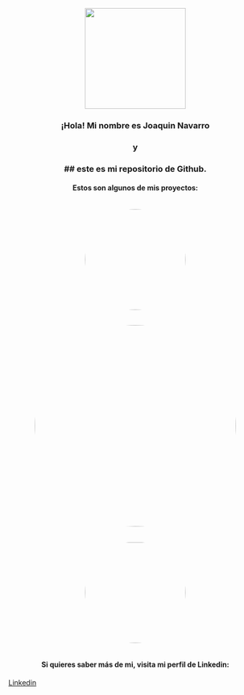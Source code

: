 <p align="center">
  <img src="https://github.com/jnavarromarti/images/blob/main/img1.jpeg" width="200" align="center">
</p>
<p align="center">
<h3 align="center">¡Hola! Mi nombre es Joaquin Navarro <br></h3>
<h3 align="center">y <br></h3>
 <h3 align="center">## este es mi repositorio de Github.</h3>
</p>
<p align="center">
 <h4 align="center">Estos son algunos de mis proyectos: <br></h4>
</p>
<p align="center">
  <img src="https://github.com/jnavarromarti/images/blob/main/img2.jpeg" width="200" align="middle" style="padding: 3%; border-radius:250px;" href="" ><img src="https://github.com/jnavarromarti/images/blob/main/img3.jpeg" width="400" align="center" style="padding: 3%; border-radius:250px" href=""><img src="https://github.com/jnavarromarti/images/blob/main/img4.jpeg" width="200" align="center" style="padding: 3%; border-radius:250px" href="">
  </p>
  <p align="center">
  <h4 align="center">Si quieres saber más de mi, visita mi perfil de Linkedin: <br></h4>
<a href="https://www.linkedin.com/in/ximo-navarro-mart%C3%AD-823995214/" style="align="center" src="https://upload.wikimedia.org/wikipedia/commons/thumb/a/aa/LinkedIn_2021.svg/1920px-LinkedIn_2021.svg.png" >Linkedin</a>
